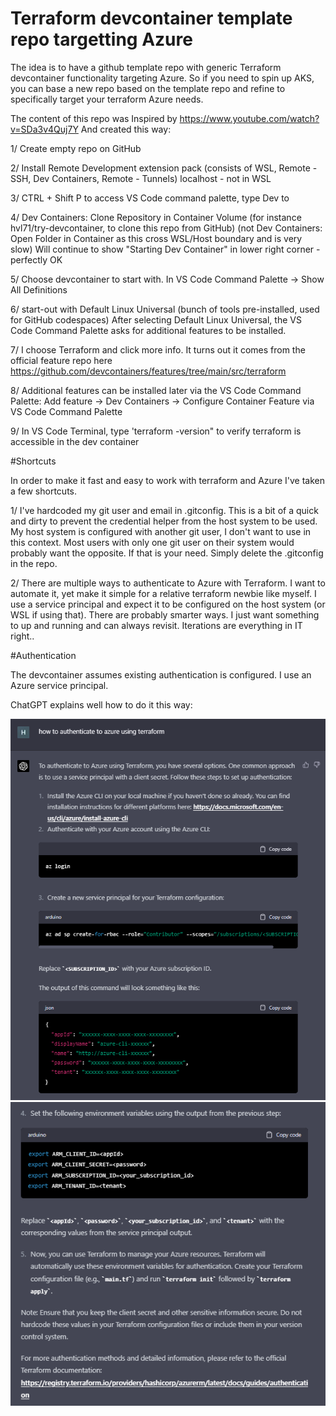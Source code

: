 # Terraform devcontainer template repo targetting Azure

The idea is to have a github template repo with generic Terraform devcontainer
functionality targeting Azure. So if you need to spin up AKS, you can base a new repo
based on the template repo and refine to specifically target your terraform Azure needs.

The content of this repo was Inspired by https://www.youtube.com/watch?v=SDa3v4Quj7Y
And created this way:

1/ Create empty repo on GitHub

2/ Install Remote Development extension pack (consists of WSL, Remote - SSH, Dev Containers, Remote - Tunnels) localhost - not in WSL

3/ CTRL + Shift P to access VS Code command palette, type Dev to 

4/ Dev Containers: Clone Repository in Container Volume (for instance hvl71/try-devcontainer, to clone this repo from GitHub)
(not Dev Containers: Open Folder in Container as this cross WSL/Host boundary and is very slow)
Will continue to show "Starting Dev Container" in lower right corner - perfectly OK

5/ Choose devcontainer to start with. In VS Code Command Palette -> Show All Definitions

6/ start-out with Default Linux Universal (bunch of tools pre-installed, used for GitHub codespaces)
After selecting Default Linux Universal, the VS Code Command Palette asks for additional features to be installed.

7/ 	I choose Terraform and click more info. It turns out it comes from the official feature repo here https://github.com/devcontainers/features/tree/main/src/terraform

8/ Additional features can be installed later via the VS Code Command Palette:
Add feature -> Dev Containers -> Configure Container Feature via VS Code Command Palette

9/ In VS Code Terminal, type 'terraform -version" to verify terraform is accessible in the dev container

#Shortcuts

In order to make it fast and easy to work with terraform and Azure I've taken a few shortcuts.

1/ I've hardcoded my git user and email in .gitconfig. This is a bit of a quick and dirty to prevent the credential helper from
the host system to be used. My host system is configured with another git user, I don't want to use in this context. Most users
with only one git user on their system would probably want the opposite. If that is your need. Simply delete the .gitconfig in 
the repo.

2/ There are multiple ways to authenticate to Azure with Terraform. I want to automate it, yet make it simple for a relative
terraform newbie like myself. I use a service principal and expect it to be configured on the host system (or WSL if using that).
There are probably smarter ways. I just want something to up and running and can always revisit. 
Iterations are everything in IT right..

#Authentication

The devcontainer assumes existing authentication is configured. I use an Azure service principal.

ChatGPT explains well how to do it this way:

![Create Azure SP - step 1](./readme.res/1.png "Create an Azure service principal")
![Create Azure SP - step 2](./readme.res/2.png "Create an Azure service principal continued")

